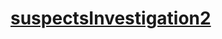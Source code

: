 # [suspectsInvestigation2](https://app.codesignal.com/arcade/db/would-you-like-the-second-meal/RuKPyy3zx6H3h66sG/)
